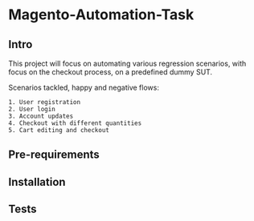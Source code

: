 # Magento-Automation-Task

## Intro

This project will focus on automating various regression scenarios, with focus on the checkout process, on a predefined dummy SUT.

Scenarios tackled, happy and negative flows:

    1. User registration
    2. User login
    3. Account updates
    4. Checkout with different quantities
    5. Cart editing and checkout

## Pre-requirements



## Installation



## Tests


